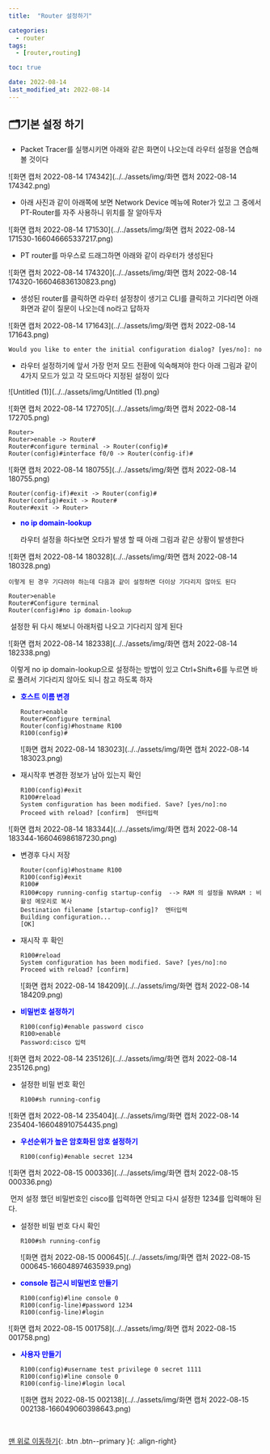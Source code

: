 ```yaml
---
title:  "Router 설정하기" 

categories:
  - router
tags:
  - [router,routing]

toc: true

date: 2022-08-14
last_modified_at: 2022-08-14
---
```


## 🗂️기본 설정 하기

- Packet Tracer를 실행시키면 아래와 같은 화면이 나오는데 라우터 설정을 연습해 볼 것이다

![화면 캡처 2022-08-14 174342](../../assets/img/화면 캡처 2022-08-14 174342.png)



- 아래 사진과 같이 아래쪽에 보면 Network Device 메뉴에 Roter가 있고 그 중에서 PT-Router를 자주 사용하니 위치를 잘 알아두자

![화면 캡처 2022-08-14 171530](../../assets/img/화면 캡처 2022-08-14 171530-166046665337217.png)



- PT router를 마우스로 드래그하면 아래와 같이 라우터가 생성된다

![화면 캡처 2022-08-14 174320](../../assets/img/화면 캡처 2022-08-14 174320-166046836130823.png)



- 생성된 router를 클릭하면 라우터 설정창이 생기고 CLI를 클릭하고 기다리면 아래 화면과 같이 질문이 나오는데 no라고 답하자

![화면 캡처 2022-08-14 171643](../../assets/img/화면 캡처 2022-08-14 171643.png)

```
Would you like to enter the initial configuration dialog? [yes/no]: no
```



- 라우터 설정하기에 앞서 가장 먼저 모드 전환에 익숙해져야 한다 아래 그림과 같이 4가지 모드가 있고 각 모드마다 지정된 설정이 있다

![Untitled (1)](../../assets/img/Untitled (1).png)

![화면 캡처 2022-08-14 172705](../../assets/img/화면 캡처 2022-08-14 172705.png)

```
Router>
Router>enable -> Router#
Router#configure terminal -> Router(config)#
Router(config)#interface f0/0 -> Router(config-if)#
```

![화면 캡처 2022-08-14 180755](../../assets/img/화면 캡처 2022-08-14 180755.png)

```
Router(config-if)#exit -> Router(config)#
Router(config)#exit -> Router#
Router#exit -> Router>
```



- <span style="color:blue"><b>no ip domain-lookup</b></span>

  라우터 설정을 하다보면 오타가 발생 할 때 아래 그림과 같은 상황이 발생한다

![화면 캡처 2022-08-14 180328](../../assets/img/화면 캡처 2022-08-14 180328.png)

 	이렇게 된 경우 기다려야 하는데 다음과 같이 설정하면 더이상 기다리지 않아도 된다

```
Router>enable
Router#Configure terminal
Router(config)#no ip domain-lookup
```

​	설정한 뒤 다시 해보니 아래처럼 나오고 기다리지 않게 된다

![화면 캡처 2022-08-14 182338](../../assets/img/화면 캡처 2022-08-14 182338.png)

​	이렇게 no ip domain-lookup으로 설정하는 방법이 있고 Ctrl+Shift+6를 누르면 바로 풀려서 기다리지 않아도 되니 참고 하도록 하자



- <span style="color:blue"><b>호스트 이름 변경</b></span>

  ```
  Router>enable
  Router#Configure terminal
  Router(config)#hostname R100
  R100(config)#
  ```

  ![화면 캡처 2022-08-14 183023](../../assets/img/화면 캡처 2022-08-14 183023.png)

- 재시작후 변경한 정보가 남아 있는지 확인

  ```
  R100(config)#exit
  R100#reload
  System configuration has been modified. Save? [yes/no]:no
  Proceed with reload? [confirm]  엔터입력
  ```

![화면 캡처 2022-08-14 183344](../../assets/img/화면 캡처 2022-08-14 183344-166046986187230.png)

- 변경후 다시 저장

  ```
  Router(config)#hostname R100
  R100(config)#exit
  R100#
  R100#copy running-config startup-config  --> RAM 의 설정을 NVRAM : 비활성 메모리로 복사
  Destination filename [startup-config]?  엔터입력
  Building configuration...
  [OK]
  ```

- 재시작 후 확인

  ```
  R100#reload
  System configuration has been modified. Save? [yes/no]:no
  Proceed with reload? [confirm]
  ```

  ![화면 캡처 2022-08-14 184209](../../assets/img/화면 캡처 2022-08-14 184209.png)

- <span style="color:blue"><b>비밀번호 설정하기</b></span>

  ```
  R100(config)#enable password cisco
  R100>enable 
  Password:cisco 입력 
  ```

![화면 캡처 2022-08-14 235126](../../assets/img/화면 캡처 2022-08-14 235126.png)

- 설정한 비밀 번호 확인

  ```
  R100#sh running-config
  ```

![화면 캡처 2022-08-14 235404](../../assets/img/화면 캡처 2022-08-14 235404-166048910754435.png)

- <span style="color:blue"><b>우선순위가 높은 암호화된 암호 설정하기</b></span>

  ```
  R100(config)#enable secret 1234
  ```

![화면 캡처 2022-08-15 000336](../../assets/img/화면 캡처 2022-08-15 000336.png)

​	먼저 설정 했던 비밀번호인 cisco를 입력하면 안되고 다시 설정한 1234를 입력해야 된다.

- 설정한 비밀 번호 다시 확인

  ```
  R100#sh running-config
  ```

  ![화면 캡처 2022-08-15 000645](../../assets/img/화면 캡처 2022-08-15 000645-166048974635939.png)

- <span style="color:blue"><b>console 접근시 비밀번호 만들기</b></span>

  ```
  R100(config)#line console 0
  R100(config-line)#password 1234
  R100(config-line)#login
  ```

![화면 캡처 2022-08-15 001758](../../assets/img/화면 캡처 2022-08-15 001758.png)

- <span style="color:blue"><b>사용자 만들기</b></span>

  ```
  R100(config)#username test privilege 0 secret 1111
  R100(config)#line console 0
  R100(config-line)#login local
  ```

  ![화면 캡처 2022-08-15 002138](../../assets/img/화면 캡처 2022-08-15 002138-166049060398643.png)



<br>

[맨 위로 이동하기](#){: .btn .btn--primary }{: .align-right}
